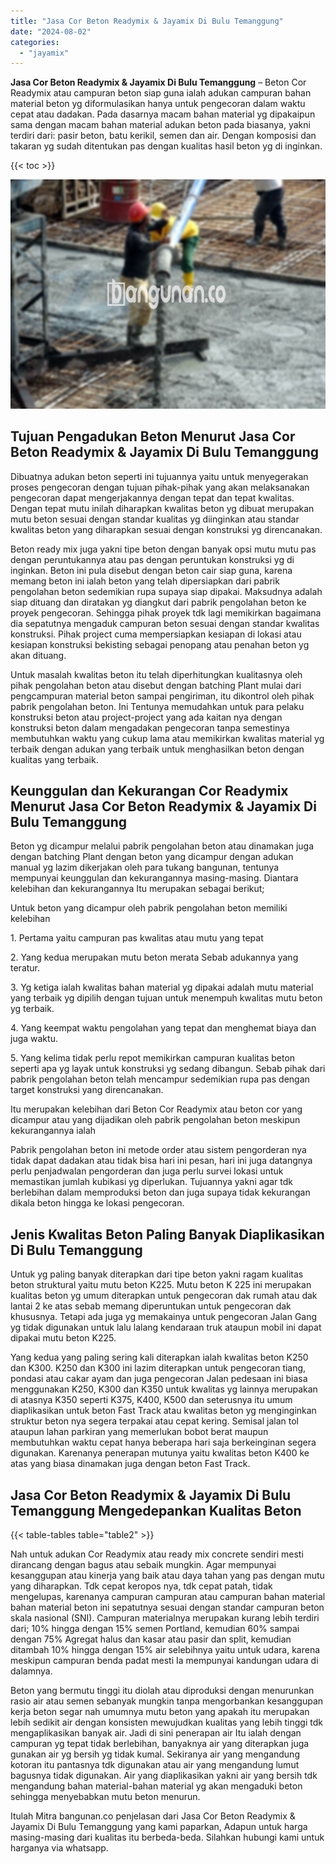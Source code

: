 ```yaml
---
title: "Jasa Cor Beton Readymix & Jayamix Di Bulu Temanggung"
date: "2024-08-02"
categories: 
  - "jayamix"
---
```


**Jasa Cor Beton Readymix & Jayamix Di Bulu Temanggung** – Beton Cor Readymix atau campuran beton siap guna ialah adukan campuran bahan material beton yg diformulasikan hanya untuk pengecoran dalam waktu cepat atau dadakan. Pada dasarnya macam bahan material yg dipakaipun sama dengan macam bahan material adukan beton pada biasanya, yakni terdiri dari: pasir beton, batu kerikil, semen dan air. Dengan komposisi dan takaran yg sudah ditentukan pas dengan kualitas hasil beton yg di inginkan.

{{< toc >}}

![Jasa Cor Beton Readymix & Jayamix Di Bulu Temanggung](/images/jasa-cor-readymix-44.png)

## Tujuan Pengadukan Beton Menurut Jasa Cor Beton Readymix & Jayamix Di Bulu Temanggung

Dibuatnya adukan beton seperti ini tujuannya yaitu untuk menyegerakan proses pengecoran dengan tujuan pihak-pihak yang akan melaksanakan pengecoran dapat mengerjakannya dengan tepat dan tepat kwalitas. Dengan tepat mutu inilah diharapkan kwalitas beton yg dibuat merupakan mutu beton sesuai dengan standar kualitas yg diinginkan atau standar kwalitas beton yang diharapkan sesuai dengan konstruksi yg direncanakan.

Beton ready mix juga yakni tipe beton dengan banyak opsi mutu mutu pas dengan peruntukannya atau pas dengan peruntukan konstruksi yg di inginkan. Beton ini pula disebut dengan beton cair siap guna, karena memang beton ini ialah beton yang telah dipersiapkan dari pabrik pengolahan beton sedemikian rupa supaya siap dipakai. Maksudnya adalah siap dituang dan diratakan yg diangkut dari pabrik pengolahan beton ke proyek pengecoran. Sehingga pihak proyek tdk lagi memikirkan bagaimana dia sepatutnya mengaduk campuran beton sesuai dengan standar kwalitas konstruksi. Pihak project cuma mempersiapkan kesiapan di lokasi atau kesiapan konstruksi bekisting sebagai penopang atau penahan beton yg akan dituang.

Untuk masalah kwalitas beton itu telah diperhitungkan kualitasnya oleh pihak pengolahan beton atau disebut dengan batching Plant mulai dari pengcampuran material beton sampai pengiriman, itu dikontrol oleh pihak pabrik pengolahan beton. Ini Tentunya memudahkan untuk para pelaku konstruksi beton atau project-project yang ada kaitan nya dengan konstruksi beton dalam mengadakan pengecoran tanpa semestinya membutuhkan waktu yang cukup lama atau memikirkan kwalitas material yg terbaik dengan adukan yang terbaik untuk menghasilkan beton dengan kualitas yang terbaik.

## Keunggulan dan Kekurangan Cor Readymix Menurut Jasa Cor Beton Readymix & Jayamix Di Bulu Temanggung

Beton yg dicampur melalui pabrik pengolahan beton atau dinamakan juga dengan batching Plant dengan beton yang dicampur dengan adukan manual yg lazim dikerjakan oleh para tukang bangunan, tentunya mempunyai keunggulan dan kekurangannya masing-masing. Diantara kelebihan dan kekurangannya Itu merupakan sebagai berikut;

Untuk beton yang dicampur oleh pabrik pengolahan beton memiliki kelebihan

1\. Pertama yaitu campuran pas kwalitas atau mutu yang tepat

2\. Yang kedua merupakan mutu beton merata Sebab adukannya yang teratur.

3\. Yg ketiga ialah kwalitas bahan material yg dipakai adalah mutu material yang terbaik yg dipilih dengan tujuan untuk menempuh kwalitas mutu beton yg terbaik.

4\. Yang keempat waktu pengolahan yang tepat dan menghemat biaya dan juga waktu.

5\. Yang kelima tidak perlu repot memikirkan campuran kualitas beton seperti apa yg layak untuk konstruksi yg sedang dibangun. Sebab pihak dari pabrik pengolahan beton telah mencampur sedemikian rupa pas dengan target konstruksi yang direncanakan.

Itu merupakan kelebihan dari Beton Cor Readymix atau beton cor yang dicampur atau yang dijadikan oleh pabrik pengolahan beton meskipun kekurangannya ialah

Pabrik pengolahan beton ini metode order atau sistem pengorderan nya tidak dapat dadakan atau tidak bisa hari ini pesan, hari ini juga datangnya perlu penjadwalan pengorderan dan juga perlu survei lokasi untuk memastikan jumlah kubikasi yg diperlukan. Tujuannya yakni agar tdk berlebihan dalam memproduksi beton dan juga supaya tidak kekurangan dikala beton hingga ke lokasi pengecoran.

## Jenis Kwalitas Beton Paling Banyak Diaplikasikan Di Bulu Temanggung

Untuk yg paling banyak diterapkan dari tipe beton yakni ragam kualitas beton struktural yaitu mutu beton K225. Mutu beton K 225 ini merupakan kualitas beton yg umum diterapkan untuk pengecoran dak rumah atau dak lantai 2 ke atas sebab memang diperuntukan untuk pengecoran dak khususnya. Tetapi ada juga yg memakainya untuk pengecoran Jalan Gang yg tidak digunakan untuk lalu lalang kendaraan truk ataupun mobil ini dapat dipakai mutu beton K225.

Yang kedua yang paling sering kali diterapkan ialah kwalitas beton K250 dan K300. K250 dan K300 ini lazim diterapkan untuk pengecoran tiang, pondasi atau cakar ayam dan juga pengecoran Jalan pedesaan ini biasa menggunakan K250, K300 dan K350 untuk kwalitas yg lainnya merupakan di atasnya K350 seperti K375, K400, K500 dan seterusnya itu umum diaplikasikan untuk beton Fast Track atau kwalitas beton yg menginginkan struktur beton nya segera terpakai atau cepat kering. Semisal jalan tol ataupun lahan parkiran yang memerlukan bobot berat maupun membutuhkan waktu cepat hanya beberapa hari saja berkeinginan segera digunakan. Karenanya penerapan mutunya yaitu kwalitas beton K400 ke atas yang biasa dinamakan juga dengan beton Fast Track.

## Jasa Cor Beton Readymix & Jayamix Di Bulu Temanggung Mengedepankan Kualitas Beton

{{< table-tables table="table2" >}}

Nah untuk adukan Cor Readymix atau ready mix concrete sendiri mesti dirancang dengan bagus atau sebaik mungkin. Agar mempunyai kesanggupan atau kinerja yang baik atau daya tahan yang pas dengan mutu yang diharapkan. Tdk cepat keropos nya, tdk cepat patah, tidak mengelupas, karenanya campuran campuran atau campuran bahan material bahan material beton ini sepatutnya sesuai dengan standar campuran beton skala nasional (SNI). Campuran materialnya merupakan kurang lebih terdiri dari; 10% hingga dengan 15% semen Portland, kemudian 60% sampai dengan 75% Agregat halus dan kasar atau pasir dan split, kemudian ditambah 10% hingga dengan 15% air selebihnya yaitu untuk udara, karena meskipun campuran benda padat mesti Ia mempunyai kandungan udara di dalamnya.

Beton yang bermutu tinggi itu diolah atau diproduksi dengan menurunkan rasio air atau semen sebanyak mungkin tanpa mengorbankan kesanggupan kerja beton segar nah umumnya mutu beton yang apakah itu merupakan lebih sedikit air dengan konsisten mewujudkan kualitas yang lebih tinggi tdk mengaplikasikan banyak air. Jadi di sini penerapan air Itu ialah dengan campuran yg tepat tidak berlebihan, banyaknya air yang diterapkan juga gunakan air yg bersih yg tidak kumal. Sekiranya air yang mengandung kotoran itu pantasnya tdk digunakan atau air yang mengandung lumut bagusnya tidak digunakan. Air yang diaplikasikan yakni air yang bersih tdk mengandung bahan material-bahan material yg akan mengaduki beton sehingga menyebabkan mutu beton menurun.

Itulah Mitra bangunan.co penjelasan dari Jasa Cor Beton Readymix & Jayamix Di Bulu Temanggung yang kami paparkan, Adapun untuk harga masing-masing dari kualitas itu berbeda-beda. Silahkan hubungi kami untuk harganya via whatsapp.
